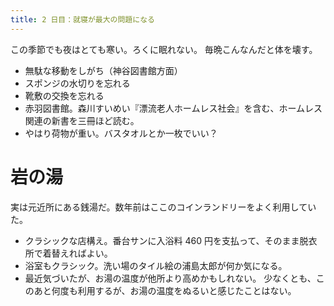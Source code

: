 ```yaml
---
title: 2 日目：就寝が最大の問題になる
---
```


この季節でも夜はとても寒い。ろくに眠れない。
毎晩こんなんだと体を壊す。

* 無駄な移動をしがち（神谷図書館方面）
* スポンジの水切りを忘れる
* 靴敷の交換を忘れる
* 赤羽図書館。森川すいめい『漂流老人ホームレス社会』を含む、ホームレス関連の新書を三冊ほど読む。
* やはり荷物が重い。バスタオルとか一枚でいい？

# 岩の湯

実は元近所にある銭湯だ。数年前はここのコインランドリーをよく利用していた。

* クラシックな店構え。番台サンに入浴料 460 円を支払って、そのまま脱衣所で着替えればよい。
* 浴室もクラシック。洗い場のタイル絵の浦島太郎が何か気になる。
* 最近気づいたが、お湯の温度が他所より高めかもしれない。
  少なくとも、このあと何度も利用するが、お湯の温度をぬるいと感じたことはない。
